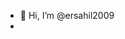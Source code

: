 - 👋 Hi, I’m @ersahil2009
-
<!---
ersahil2009/ersahil2009 is a ✨ special ✨ repository because its `README.md` (this file) appears on your GitHub profile.
You can click the Preview link to take a look at your changes.
--->
